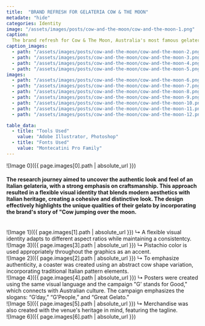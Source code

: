 ```yaml
---
title:  "BRAND REFRESH FOR GELATERIA COW & THE MOON"
metadate: "hide"
categories: Identity
image: "/assets/images/posts/cow-and-the-moon/cow-and-the-moon-1.png"
caption: 
  The brand refresh for Cow & The Moon, Australia's most famous gelateria, aimed to reflect the brand's core values and market positioning. The challenge was to highlight the family-owned nature, legacy, and authenticity of their gelato, which is positioned as a small luxury. 
caption_images: 
  - path: "/assets/images/posts/cow-and-the-moon/cow-and-the-moon-2.png"
  - path: "/assets/images/posts/cow-and-the-moon/cow-and-the-moon-3.png"
  - path: "/assets/images/posts/cow-and-the-moon/cow-and-the-moon-4.png"
  - path: "/assets/images/posts/cow-and-the-moon/cow-and-the-moon-5.png"
images:
  - path: "/assets/images/posts/cow-and-the-moon/cow-and-the-moon-6.png"
  - path: "/assets/images/posts/cow-and-the-moon/cow-and-the-moon-7.png"
  - path: "/assets/images/posts/cow-and-the-moon/cow-and-the-moon-8.png"
  - path: "/assets/images/posts/cow-and-the-moon/cow-and-the-moon-9.png"
  - path: "/assets/images/posts/cow-and-the-moon/cow-and-the-moon-10.png"
  - path: "/assets/images/posts/cow-and-the-moon/cow-and-the-moon-11.png"
  - path: "/assets/images/posts/cow-and-the-moon/cow-and-the-moon-12.png"

table_data:
  - title: "Tools Used"
    value: "Adobe Illustrator, Photoshop"
  - title: "Fonts Used"
    value: "Montecatini Pro Family"
---
```


![Image 0]({{ page.images[0].path | absolute_url }})
#### The research journey aimed to uncover the authentic look and feel of an Italian gelateria, with a strong emphasis on craftsmanship. This approach resulted in a flexible visual identity that blends modern aesthetics with Italian heritage, creating a cohesive and distinctive look. The design effectively highlights the unique qualities of their gelato by incorporating the brand's story of "Cow jumping over the moon.

<br>
![Image 1]({{ page.images[1].path | absolute_url }})
↳ A flexible visual identity adapts to different aspect ratios while maintaining a consistentcy.

<br>
![Image 3]({{ page.images[3].path | absolute_url }})
↳ Pistachio color is used appropriately throughout the graphics as an accent.

<br>
![Image 2]({{ page.images[2].path | absolute_url }})
↳ To emphasize authenticity, a coaster was created using an abstract cow shape variation, incorporating traditional Italian pattern elements.

<br>
![Image 4]({{ page.images[4].path | absolute_url }})
↳ Posters were created using the same visual language and the campaign "G’ stands for Good," which connects with Australian culture. The campaign emphasizes the slogans: “G’day,” “G’People,” and “Great Gelato.”

<br>
![Image 5]({{ page.images[5].path | absolute_url }})
↳ Merchandise was also created with the venue's heritage in mind, featuring the tagline.

<br>
![Image 6]({{ page.images[6].path | absolute_url }})

